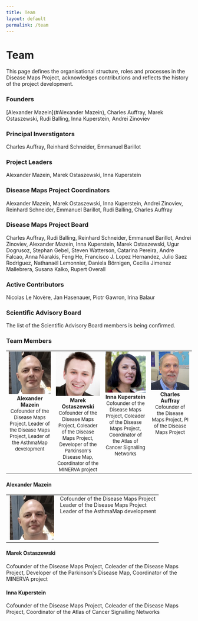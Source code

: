 ```yaml
---
title: Team
layout: default
permalink: /team
---
```


# Team

This page defines the organisational structure, roles and processes in the  Disease Maps Project, acknowledges contributions and reflects the history of the project development.

### Founders

[Alexander Mazein](#Alexander Mazein), Charles Auffray, Marek Ostaszewski, Rudi Balling, Inna Kuperstein, Andrei Zinoviev

### Principal Inverstigators

Charles Auffray, Reinhard Schneider, Emmanuel Barillot

### Project Leaders

Alexander Mazein, Marek Ostaszewski, Inna Kuperstein

### Disease Maps Project Coordinators

Alexander Mazein, Marek Ostaszewski, Inna Kuperstein, Andrei Zinoviev, Reinhard Schneider, Emmanuel Barillot, Rudi Balling, Charles Auffray

### Disease Maps Project Board

Charles Auffray, Rudi Balling, Reinhard Schneider, Emmanuel Barillot, Andrei Zinoviev, Alexander Mazein, Inna Kuperstein, Marek Ostaszewski, Ugur Dogrusoz, Stephan Gebel, Steven Watterson, Catarina Pereira, Andre Falcao, Anna Niarakis, Feng He, Francisco J. Lopez Hernandez, Julio Saez Rodriguez, Nathanaël Lemonnier, Daniela Börnigen, Cecilia Jimenez Mallebrera, Susana Kalko, Rupert Overall

### Active Contributors

Nicolas Le Novère, Jan Hasenauer, Piotr Gawron, Irina Balaur

### Scientific Advisory Board

The list of the Scientific Advisory Board members is being confirmed.

### Team Members

<table>
    <tr valign="top">
      <td style="width: 200px;" align="center"><img src="/images/teamhq/AlexanderMazein.jpg" width="140"/><br /><strong>Alexander Mazein</strong><br /><font size="2">Cofounder of the Disease Maps Project, Leader of the Disease Maps Project, Leader of the AsthmaMap development</font></td>
      <td style="width: 200px;" align="center"><img src="/images/teamhq/MarekOstaszewski.jpg" width="140"/><br /><strong>Marek Ostaszewski</strong><br /><font size="2">Cofounder of the Disease Maps Project, Coleader of the Disease Maps Project, Developer of the Parkinson's Disease Map, Coordinator of the MINERVA project</font></td>
      <td style="width: 200px;" align="center"><img src="/images/teamhq/InnaKuperstein.jpg" width="140"/><br /><strong>Inna Kuperstein</strong><br /><font size="2">Cofounder of the Disease Maps Project, Coleader of the Disease Maps Project, Coordinator of the Atlas of Cancer Signalling Networks</font></td>
      <td style="width: 200px;" align="center"><img src="/images/teamhq/CharlesAuffray.jpg" width="140"/><br /><strong>Charles Auffray</strong><br /><font size="2">Cofounder of the Disease Maps Project, PI of the Disease Maps Project</font></td>
    </tr>
</table>


#### Alexander Mazein <a id="Alexander Mazein">

<table>
    <tr valign="top">
      <td style="width: 125px;" align="center"><img src="/images/teamhq/AlexanderMazein.jpg" width="120"/></td>
      <td>Cofounder of the Disease Maps Project<br />Leader of the Disease Maps Project<br />Leader of the AsthmaMap development</td>
    </tr>
</table>

#### Marek Ostaszewski 
Cofounder of the Disease Maps Project, Coleader of the Disease Maps Project, Developer of the Parkinson's Disease Map, Coordinator of the MINERVA project  

#### Inna Kuperstein 
Cofounder of the Disease Maps Project, Coleader of the Disease Maps Project, Coordinator of the Atlas of Cancer Signalling Networks  



